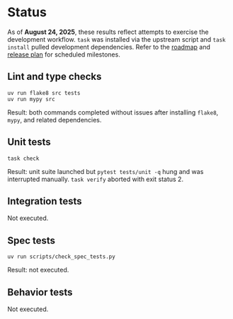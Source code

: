 # Status

As of **August 24, 2025**, these results reflect attempts to exercise the
development workflow. `task` was installed via the upstream script and
`task install` pulled development dependencies. Refer to the
[roadmap](ROADMAP.md) and [release plan](docs/release_plan.md) for
scheduled milestones.

## Lint and type checks
```text
uv run flake8 src tests
uv run mypy src
```
Result: both commands completed without issues after installing
`flake8`, `mypy`, and related dependencies.

## Unit tests
```text
task check
```
Result: unit suite launched but `pytest tests/unit -q` hung and was
interrupted manually. `task verify` aborted with exit status 2.

## Integration tests
Not executed.

## Spec tests
```text
uv run scripts/check_spec_tests.py
```
Result: not executed.

## Behavior tests
Not executed.
